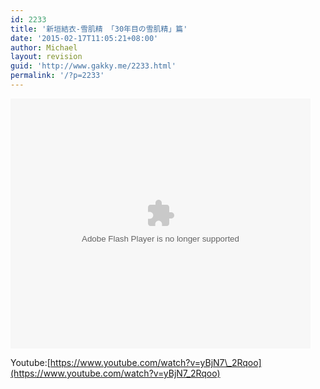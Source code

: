 ```yaml
---
id: 2233
title: '新垣結衣-雪肌精 「30年目の雪肌精」篇'
date: '2015-02-17T11:05:21+08:00'
author: Michael
layout: revision
guid: 'http://www.gakky.me/2233.html'
permalink: '/?p=2233'
---
```


<embed align="middle" height="400" src="http://player.youku.com/player.php/sid/XODgyMDUzMjY4/v.swf" type="application/x-shockwave-flash" width="480"></embed>

Youtube:[https://www.youtube.com/watch?v=yBjN7\_2Rqoo](https://www.youtube.com/watch?v=yBjN7_2Rqoo)